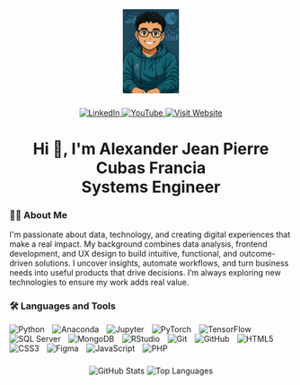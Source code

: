 <!-- Foto de perfil -->
<div align="center">
  <img height="150" src="assets/img/profile/foto_perfil_2.JPG" loading="lazy" alt="Profile Photo" />
</div>

###

<!-- Enlaces sociales -->
<div align="center">
  <a href="https://www.linkedin.com/in/alexandercf/" target="_blank" rel="noopener noreferrer">
    <img src="https://img.shields.io/static/v1?message=LinkedIn&logo=linkedin&label=&color=0077B5&logoColor=white&style=for-the-badge" height="25" alt="LinkedIn" loading="lazy" />
  </a>
  <a href="https://www.youtube.com/@alexandercf25" target="_blank" rel="noopener noreferrer">
    <img src="https://img.shields.io/static/v1?message=Youtube&logo=youtube&label=&color=FF0000&logoColor=white&style=for-the-badge" height="25" alt="YouTube" loading="lazy" />
  </a>
  <a href="https://alexandercf.dev" target="_blank" rel="noopener noreferrer">
    <img src="https://img.shields.io/static/v1?message=Visit%20My%20Website&logo=google-chrome&label=&color=0A66C2&logoColor=white&style=for-the-badge" height="25" alt="Visit Website" loading="lazy" />
  </a>
</div>


###

<!-- Título -->
<h1 align="center">Hi 👋, I'm Alexander Jean Pierre Cubas Francia<br>Systems Engineer</h1>

###

<!-- Sobre mí -->
<h3 align="left">👩‍💻 About Me</h3>
<p align="left">
  I'm passionate about data, technology, and creating digital experiences that make a real impact. My background combines data analysis, frontend development, and UX design to build intuitive, functional, and outcome-driven solutions. I uncover insights, automate workflows, and turn business needs into useful products that drive decisions. I’m always exploring new technologies to ensure my work adds real value.
</p>

###

<!-- Lenguajes y herramientas -->
<h3 align="left">🛠 Languages and Tools</h3>

<div align="left">
  <img src="https://cdn.jsdelivr.net/gh/devicons/devicon/icons/python/python-original.svg" height="40" style="margin-right: 10px;" loading="lazy" alt="Python" />
  <img src="https://cdn.jsdelivr.net/gh/devicons/devicon/icons/anaconda/anaconda-original.svg" height="40" style="margin-right: 10px;" loading="lazy" alt="Anaconda" />
  <img src="https://cdn.simpleicons.org/jupyter/F37626" height="40" style="margin-right: 10px;" loading="lazy" alt="Jupyter" />
  <img src="https://cdn.jsdelivr.net/gh/devicons/devicon/icons/pytorch/pytorch-original.svg" height="40" style="margin-right: 10px;" loading="lazy" alt="PyTorch" />
  <img src="https://cdn.jsdelivr.net/gh/devicons/devicon/icons/tensorflow/tensorflow-original.svg" height="40" style="margin-right: 10px;" loading="lazy" alt="TensorFlow" />
  <img src="https://cdn.jsdelivr.net/gh/devicons/devicon/icons/microsoftsqlserver/microsoftsqlserver-plain.svg" height="40" style="margin-right: 10px;" loading="lazy" alt="SQL Server" />
  <img src="https://cdn.simpleicons.org/mongodb/47A248" height="40" style="margin-right: 10px;" loading="lazy" alt="MongoDB" />
  <img src="https://cdn.simpleicons.org/rstudioide/75AADB" height="40" style="margin-right: 10px;" loading="lazy" alt="RStudio" />
  <img src="https://cdn.simpleicons.org/git/F05032" height="40" style="margin-right: 10px;" loading="lazy" alt="Git" />
  <img src="https://skillicons.dev/icons?i=github" height="40" style="margin-right: 10px;" loading="lazy" alt="GitHub" />
  <img src="https://cdn.jsdelivr.net/gh/devicons/devicon/icons/html5/html5-original.svg" height="40" style="margin-right: 10px;" loading="lazy" alt="HTML5" />
  <img src="https://cdn.jsdelivr.net/gh/devicons/devicon/icons/css3/css3-original.svg" height="40" style="margin-right: 10px;" loading="lazy" alt="CSS3" />
  <img src="https://cdn.jsdelivr.net/gh/devicons/devicon/icons/figma/figma-original.svg" height="40" style="margin-right: 10px;" loading="lazy" alt="Figma" />
  <img src="https://cdn.jsdelivr.net/gh/devicons/devicon/icons/javascript/javascript-original.svg" height="40" style="margin-right: 10px;" loading="lazy" alt="JavaScript" />
  <img src="https://cdn.jsdelivr.net/gh/devicons/devicon/icons/php/php-original.svg" height="40" loading="lazy" alt="PHP" />
</div>

###

<!-- Stats -->
<div align="center">
  <img src="https://github-readme-stats.vercel.app/api?username=AlexanderCF&show_icons=true&include_all_commits=true&count_private=true&theme=dracula&hide_border=false" height="150" loading="lazy" alt="GitHub Stats" />
  <img src="https://github-readme-stats.vercel.app/api/top-langs?username=AlexanderCF&layout=compact&langs_count=5&theme=dracula&hide_border=false" height="150" loading="lazy" alt="Top Languages" />
</div>
